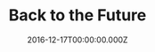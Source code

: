 ---
title: "Back to the Future"
year: 1985
date: 2016-12-17T00:00:00.000Z
permalink: /almanac/movies/2016-12-17-back-to-the-future/index.html
rating: 3
---